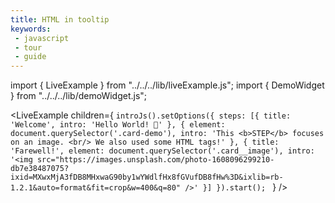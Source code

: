 ```yaml
---
title: HTML in tooltip
keywords:
 - javascript
 - tour
 - guide
---
```


import { LiveExample } from "../../../lib/liveExample.js";
import { DemoWidget } from "../../../lib/demoWidget.js";


<LiveExample children={
`introJs().setOptions({
  steps: [{
    title: 'Welcome',
    intro: 'Hello World! 👋'
  },
  {
    element: document.querySelector('.card-demo'),
    intro: 'This <b>STEP</b> focuses on an image. <br/> We also used some HTML tags!'
  },
  {
    title: 'Farewell!',
    element: document.querySelector('.card__image'),
    intro: '<img src="https://images.unsplash.com/photo-1608096299210-db7e38487075?ixid=MXwxMjA3fDB8MHxwaG90by1wYWdlfHx8fGVufDB8fHw%3D&ixlib=rb-1.2.1&auto=format&fit=crop&w=400&q=80" />'
  }]
}).start();
`
} />

<br/>

<DemoWidget populate={0}></DemoWidget>
